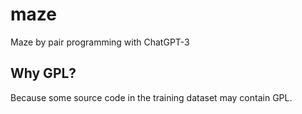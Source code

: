# maze
Maze by pair programming with ChatGPT-3

## Why GPL?
Because some source code in the training dataset may contain GPL.
